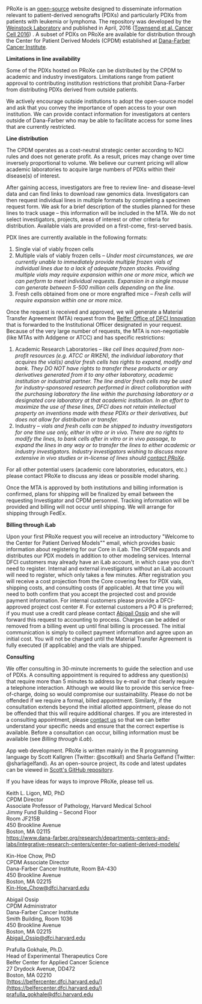 PRoXe is an <a href="https://github.com/scottkall/proxe" target="_blank">open-source</a> website designed to disseminate information relevant to patient-derived xenografts (PDXs) and particularly PDXs from patients with leukemia or lymphoma. The repository was developed by the <a href="http://weinstock.dfci.harvard.edu/" target="_blank">Weinstock Laboratory</a> and published in April, 2016 (<a href="https://www.ncbi.nlm.nih.gov/pubmed/27070704" target="_blank">Townsend et al. Cancer Cell 2016</a>) . A subset of PDXs on PRoXe are available for distribution through the Center for Patient Derived Models (CPDM) established at <a href="www.dana-farber.org/" target="_blank">Dana-Farber Cancer Institute</a>.

**Limitations in line availability**

Some of the PDXs hosted on PRoXe can be distributed by the CPDM to academic and industry investigators. Limitations range from patient approval to contributing institution restrictions that prohibit Dana-Farber from distributing PDXs derived from outside patients.

We actively encourage outside institutions to adopt the open-source model and ask that you convey the importance of open access to your own institution. We can provide contact information for investigators at centers outside of Dana-Farber who may be able to facilitate access for some lines that are currently restricted.

**Line distribution**

The CPDM operates as a cost-neutral strategic center according to NCI rules and does not generate profit. As a result, prices may change over time inversely proportional to volume. We believe our current pricing will allow academic laboratories to acquire large numbers of PDXs within their disease(s) of interest.

After gaining access, investigators are free to review line- and disease-level data and can find links to download raw genomics data. Investigators can then request individual lines in multiple formats by completing a specimen request form. We ask for a brief description of the studies planned for these lines to track usage – this information will be included in the MTA. We do not select investigators, projects, areas of interest or other criteria for distribution. Available vials are provided on a first-come, first-served basis.

PDX lines are currently available in the following formats:

1. Single vial of viably frozen cells
2. Multiple vials of viably frozen cells – *Under most circumstances, we are currently unable to immediately provide multiple frozen vials of individual lines due to a lack of adequate frozen stocks. Providing multiple vials may require expansion within one or more mice, which we can perform to meet individual requests. Expansion in a single mouse can generate between 5-500 million cells depending on the line.*
3. Fresh cells obtained from one or more engrafted mice – *Fresh cells will require expansion within one or more mice.*

Once the request is received and approved, we will generate a Material Transfer Agreement (MTA) request from the <a href="www.dana-farber.org/Research/Technology-Transfer.aspx" target="_blank">Belfer Office of DFCI Innovation</a> that is forwarded to the Institutional Officer designated in your request. Because of the very large number of requests, the MTA is non-negotiable (like MTAs with Addgene or ATCC) and has specific restrictions:

1. Academic Research Laboratories – *like cell lines acquired from non-profit resources (e.g. ATCC or RIKEN), the individual laboratory that acquires the vial(s) and/or fresh cells has rights to expand, modify and bank. They DO NOT have rights to transfer these products or any derivatives generated from it to any other laboratory, academic institution or industrial partner. The line and/or fresh cells may be used for industry-sponsored research performed in direct collaboration with the purchasing laboratory the line within the purchasing laboratory or a designated core laboratory at that academic institution. In an effort to maximize the use of these lines, DFCI does not retain intellectual property on inventions made with these PDXs or their derivatives, but does not allow for distribution or transfer.*
2. Industry – *vials and fresh cells can be shipped to industry investigators for one time use only, either in vitro or in vivo. There are no rights to modify the lines, to bank cells after in vitro or in vivo passage, to expand the lines in any way or to transfer the lines to either academic or industry investigators. Industry investigators wishing to discuss more extensive in vivo studies or in-license of lines should [contact PRoXe](mailto:proxe.feedback@gmail.com?Subject=PRoXe%20corporate%20rates).*

For all other potential users (academic core laboratories, educators, etc.) please contact PRoXe to discuss any ideas or possible model sharing.

Once the MTA is approved by both institutions and billing information is confirmed, plans for shipping will be finalized by email between the requesting Investigator and CPDM personnel. Tracking information will be provided and billing will not occur until shipping. We will arrange for shipping through FedEx.

**Billing through iLab**

Upon your first PRoXe request you will receive an introductory "Welcome to the Center for Patient Derived Models"" email, which provides basic information about registering for our Core in iLab. The CPDM expands and distributes our PDX models in addition to other modeling services. Internal DFCI customers may already have an iLab account, in which case you don't need to register. Internal and external investigators without an iLab account will need to register, which only takes a few minutes. After registration you will receive a cost projection from the Core covering fees for PDX vials, shipping costs, and consulting costs (if applicable). At that time you will need to both confirm that you accept the projected cost and provide payment information. For internal customers please provide a DFCI-approved project cost center #. For external customers a PO # is preferred; if you must use a credit card please contact [Abigail Ossip](mailto:Abigail_Ossip@dfci.harvard.edu?Subject=PRoXe%20credit%20card%20use) and she will forward this request to accounting to process. Charges can be added or removed from a billing event up until final billing is processed. The initial communication is simply to collect payment information and agree upon an initial cost. You will not be charged until the Material Transfer Agreement is fully executed (if applicable) and the vials are shipped.

**Consulting**

We offer consulting in 30-minute increments to guide the selection and use of PDXs. A consulting appointment is required to address any question(s) that require more than 5 minutes to address by e-mail or that clearly require a telephone interaction. Although we would like to provide this service free-of-charge, doing so would compromise our sustainability. Please do not be offended if we require a formal, billed appointment. Similarly, if the consultation extends beyond the initial allotted appointment, please do not be offended that this will require additional charges. If you are interested in a consulting appointment, please [contact us](mailto:proxe.feedback@gmail.com?Subject=PRoXe%20consulting) so that we can better understand your specific needs and ensure that the correct expertise is available. Before a consultation can occur, billing information must be available (see *Billing through iLab*).

App web development. PRoXe is written mainly in the R programming language by Scott Kallgren (Twitter: @scottkall) and Sharla Gelfand (Twitter: @sharlagelfand). As an open-source project, its code and latest updates can be viewed in <a href="https://github.com/scottkall/proxe" target="_blank">Scott's GitHub repository</a>.

If you have ideas for ways to improve PRoXe, please tell us.
  
Keith L. Ligon, MD, PhD  
CPDM Director  
Associate Professor of Pathology, Harvard Medical School  
Jimmy Fund Building – Second Floor  
Room JF215B  
450 Brookline Avenue  
Boston, MA 02115  
<a href="https://www.dana-farber.org/research/departments-centers-and-labs/integrative-research-centers/center-for-patient-derived-models/" target="_blank">https://www.dana-farber.org/research/departments-centers-and-labs/integrative-research-centers/center-for-patient-derived-models/</a>

Kin-Hoe Chow, PhD  
CPDM Associate Director  
Dana-Farber Cancer Institute, Room BA-430  
450 Brookline Avenue  
Boston, MA 02215  
[Kin-Hoe_Chow@dfci.harvard.edu](mailto:Kin-Hoe_Chow@dfci.harvard.edu?Subject=PRoXe)

Abigail Ossip  
CPDM Administrator  
Dana-Farber Cancer Institute  
Smith Building, Room 1036  
450 Brookline Avenue  
Boston, MA 02215  
[Abigail_Ossip@dfci.harvard.edu](mailto:Abigail_Ossip@dfci.harvard.edu?Subject=PRoXe)

Prafulla Gokhale, Ph.D.  
Head of Experimental Therapeutics Core  
Belfer Center for Applied Cancer Science  
27 Drydock Avenue, DD472  
Boston, MA 02210  
[https://belfercenter.dfci.harvard.edu/](https://belfercenter.dfci.harvard.edu/)  
[prafulla_gokhale@dfci.harvard.edu](mailto:prafulla_gokhale@dfci.harvard.edu?Subject=PRoXe)